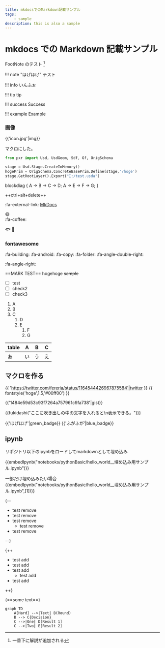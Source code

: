 ```yaml
---
title: mkdocsでのMarkdown記載サンプル
tags:
    - sample
description: this is also a sample
---
```


# mkdocs での Markdown 記載サンプル

FootNote のテスト [^1]

!!! note "ほげほげ"
    テスト

!!! info
    いんふぉ

!!! tip
    tip

!!! success
    Success

!!! example
    Example
    
### 画像

{{'icon.jpg'|img}}

マクロにした。

```python
from pxr import Usd, UsdGeom, Sdf, Gf, OrigSchema

stage = Usd.Stage.CreateInMemory()
hogePrim = OrigSchema.ConcreteBasePrim.Define(stage,'/hoge')
stage.GetRootLayer().Export("I:/test.usda")
```

blockdiag {
A -> B -> C -> D;
A -> E -> F -> G;
}



++ctrl+alt+delete++

:fa-external-link: [MkDocs](http://www.mkdocs.org/)

:smile:  
:fa-coffee:

:fish:
:frog:

### fontawesome

:fa-building:
:fa-android:
:fa-copy:
:fa-folder:
:fa-angle-double-right:


:fa-angle-right:

==MARK TEST== hogehoge
~~sample~~

- [ ] test
- [ ] check2
- [ ] check3

1. A
2. B
3. C
   1. D
   2. E
      1. F
      2. G

| table | A   | B   | C   |
| ----- | --- | --- | --- |
| あ    | い  | う  | え  |

## マクロを作る

{{ 'https://twitter.com/fereria/status/1164544426967875584'|twitter }}
{{ fontstyle('hoge',1.5,'#00ff00') }}

{{'1484e59d53c93f7264a757961c9fa738'|gist}}

[^1]: 一番下に解説が追加される

{{fukidashi("ここに吹き出しの中の文字を入れると\n表示できる。")}}


{{'ほげほげ'|green_badge}} {{'ふがふが'|blue_badge}}

## ipynb

リポジトリ以下のipynbをロードしてmarkdownとして埋め込み

{{embedIpynb("notebooks/pythonBasic/hello_world__埋め込み用サンプル.ipynb")}}

一部だけ埋め込みたい場合
{{embedIpynb("notebooks/pythonBasic/hello_world__埋め込み用サンプル.ipynb",[1])}}

{--

* test remove
* test remove
* test remove
    * test remove
* test remove

--}

{++

* test add
* test add
* test add
    * test add
* test add

++}

{==some text==}

```mermaid
graph TD
    A[Hard] -->|Text| B(Round)
    B --> C{Decision}
    C -->|One| D[Result 1]
    C -->|Two| E[Result 2]
```